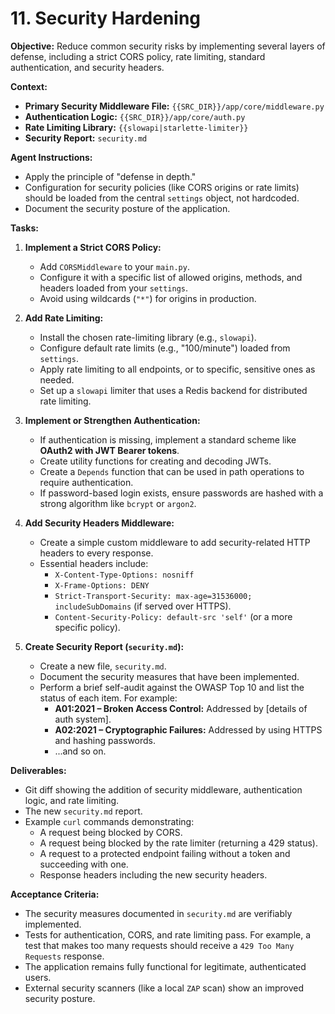 # 11. Security Hardening

**Objective:**
Reduce common security risks by implementing several layers of defense, including a strict CORS policy, rate limiting, standard authentication, and security headers.

**Context:**
- **Primary Security Middleware File:** `{{SRC_DIR}}/app/core/middleware.py`
- **Authentication Logic:** `{{SRC_DIR}}/app/core/auth.py`
- **Rate Limiting Library:** `{{slowapi|starlette-limiter}}`
- **Security Report:** `security.md`

**Agent Instructions:**
-   Apply the principle of "defense in depth."
-   Configuration for security policies (like CORS origins or rate limits) should be loaded from the central `settings` object, not hardcoded.
-   Document the security posture of the application.

**Tasks:**

1.  **Implement a Strict CORS Policy:**
    -   Add `CORSMiddleware` to your `main.py`.
    -   Configure it with a specific list of allowed origins, methods, and headers loaded from your `settings`.
    -   Avoid using wildcards (`"*"`) for origins in production.

2.  **Add Rate Limiting:**
    -   Install the chosen rate-limiting library (e.g., `slowapi`).
    -   Configure default rate limits (e.g., "100/minute") loaded from `settings`.
    -   Apply rate limiting to all endpoints, or to specific, sensitive ones as needed.
    -   Set up a `slowapi` limiter that uses a Redis backend for distributed rate limiting.

3.  **Implement or Strengthen Authentication:**
    -   If authentication is missing, implement a standard scheme like **OAuth2 with JWT Bearer tokens**.
    -   Create utility functions for creating and decoding JWTs.
    -   Create a `Depends` function that can be used in path operations to require authentication.
    -   If password-based login exists, ensure passwords are hashed with a strong algorithm like `bcrypt` or `argon2`.

4.  **Add Security Headers Middleware:**
    -   Create a simple custom middleware to add security-related HTTP headers to every response.
    -   Essential headers include:
        -   `X-Content-Type-Options: nosniff`
        -   `X-Frame-Options: DENY`
        -   `Strict-Transport-Security: max-age=31536000; includeSubDomains` (if served over HTTPS).
        -   `Content-Security-Policy: default-src 'self'` (or a more specific policy).

5.  **Create Security Report (`security.md`):**
    -   Create a new file, `security.md`.
    -   Document the security measures that have been implemented.
    -   Perform a brief self-audit against the OWASP Top 10 and list the status of each item. For example:
        -   **A01:2021 – Broken Access Control:** Addressed by [details of auth system].
        -   **A02:2021 – Cryptographic Failures:** Addressed by using HTTPS and hashing passwords.
        -   ...and so on.

**Deliverables:**
-   Git diff showing the addition of security middleware, authentication logic, and rate limiting.
-   The new `security.md` report.
-   Example `curl` commands demonstrating:
    -   A request being blocked by CORS.
    -   A request being blocked by the rate limiter (returning a 429 status).
    -   A request to a protected endpoint failing without a token and succeeding with one.
    -   Response headers including the new security headers.

**Acceptance Criteria:**
-   The security measures documented in `security.md` are verifiably implemented.
-   Tests for authentication, CORS, and rate limiting pass. For example, a test that makes too many requests should receive a `429 Too Many Requests` response.
-   The application remains fully functional for legitimate, authenticated users.
-   External security scanners (like a local `ZAP` scan) show an improved security posture.
